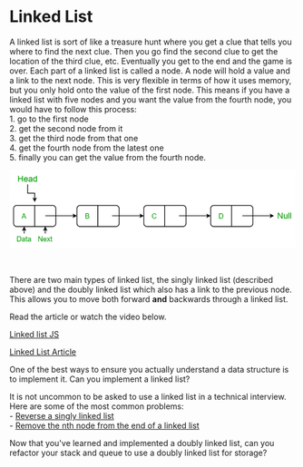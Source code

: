 # Linked List

A linked list is sort of like a treasure hunt where you get a clue that tells you where to find the next clue. Then you go find the second clue to get the location of the third clue, etc. Eventually you get to the end and the game is over. Each part of a linked list is called a node. A node will hold a value and a link to the next node. This is very flexible in terms of how it uses memory, but you only hold onto the value of the first node. This means if you have a linked list with five nodes and you want the value from the fourth node, you would have to follow this process:  
    1. go to the first node  
    2. get the second node from it  
    3. get the third node from that one  
    4. get the fourth node from the latest one  
    5. finally you can get the value from the fourth node.

![linked list](linkedList.png)

<br>

There are two main types of linked list, the singly linked list (described above) and the doubly linked list which also has a link to the previous node. This allows you to move both forward **and** backwards through a linked list.

Read the article or watch the video below. 

[Linked list JS](https://www.youtube.com/watch?v=ZBdE8DElQQU)

[Linked List Article](https://en.wikipedia.org/wiki/Linked_list)

One of the best ways to ensure you actually understand a data structure is to implement it. Can you implement a linked list? 


It is not uncommon to be asked to use a linked list in a technical interview. Here are some of the most common problems:  
    - [Reverse a singly linked list](https://leetcode.com/problems/reverse-linked-list/)  
    - [Remove the nth node from the end of a linked list](https://leetcode.com/problems/remove-nth-node-from-end-of-list/)

Now that you've learned and implemented a doubly linked list, can you refactor your stack and queue to use a doubly linked list for storage?

